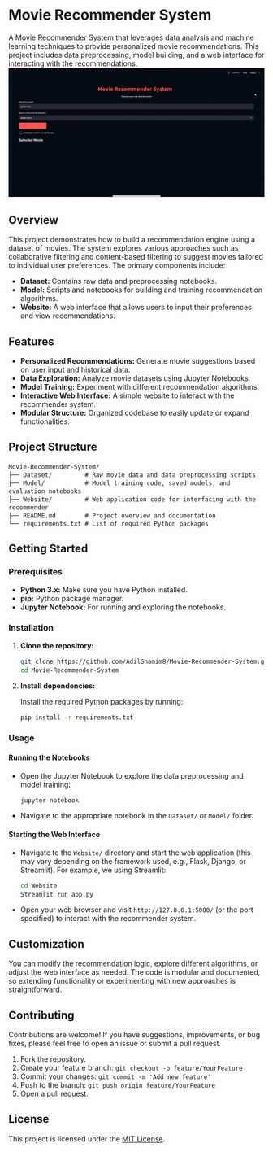 # Movie Recommender System

A Movie Recommender System that leverages data analysis and machine learning techniques to provide personalized movie recommendations. This project includes data preprocessing, model building, and a web interface for interacting with the recommendations.
![Movie Recommender System OutPup](https://github.com/AdilShamim8/Movie-Recommender-System/blob/main/Images/OutPut.gif)  
## Overview

This project demonstrates how to build a recommendation engine using a dataset of movies. The system explores various approaches such as collaborative filtering and content-based filtering to suggest movies tailored to individual user preferences. The primary components include:

- **Dataset:** Contains raw data and preprocessing notebooks.
- **Model:** Scripts and notebooks for building and training recommendation algorithms.
- **Website:** A web interface that allows users to input their preferences and view recommendations.

## Features

- **Personalized Recommendations:** Generate movie suggestions based on user input and historical data.
- **Data Exploration:** Analyze movie datasets using Jupyter Notebooks.
- **Model Training:** Experiment with different recommendation algorithms.
- **Interactive Web Interface:** A simple website to interact with the recommender system.
- **Modular Structure:** Organized codebase to easily update or expand functionalities.

## Project Structure

```plaintext
Movie-Recommender-System/
├── Dataset/         # Raw movie data and data preprocessing scripts
├── Model/           # Model training code, saved models, and evaluation notebooks
├── Website/         # Web application code for interfacing with the recommender
├── README.md        # Project overview and documentation
└── requirements.txt # List of required Python packages
```

## Getting Started

### Prerequisites

- **Python 3.x:** Make sure you have Python installed.
- **pip:** Python package manager.
- **Jupyter Notebook:** For running and exploring the notebooks.

### Installation

1. **Clone the repository:**

   ```bash
   git clone https://github.com/AdilShamim8/Movie-Recommender-System.git
   cd Movie-Recommender-System
   ```

2. **Install dependencies:**

   Install the required Python packages by running:

   ```bash
   pip install -r requirements.txt
   ```

### Usage

#### Running the Notebooks

- Open the Jupyter Notebook to explore the data preprocessing and model training:

  ```bash
  jupyter notebook
  ```

- Navigate to the appropriate notebook in the `Dataset/` or `Model/` folder.

#### Starting the Web Interface

- Navigate to the `Website/` directory and start the web application (this may vary depending on the framework used, e.g., Flask, Django, or Streamlit). For example, we using Streamlit:

  ```bash
  cd Website
  Streamlit run app.py
  ```

- Open your web browser and visit `http://127.0.0.1:5000/` (or the port specified) to interact with the recommender system.

## Customization

You can modify the recommendation logic, explore different algorithms, or adjust the web interface as needed. The code is modular and documented, so extending functionality or experimenting with new approaches is straightforward.

## Contributing

Contributions are welcome! If you have suggestions, improvements, or bug fixes, please feel free to open an issue or submit a pull request.

1. Fork the repository.
2. Create your feature branch: `git checkout -b feature/YourFeature`
3. Commit your changes: `git commit -m 'Add new feature'`
4. Push to the branch: `git push origin feature/YourFeature`
5. Open a pull request.

## License

This project is licensed under the [MIT License](LICENSE).
